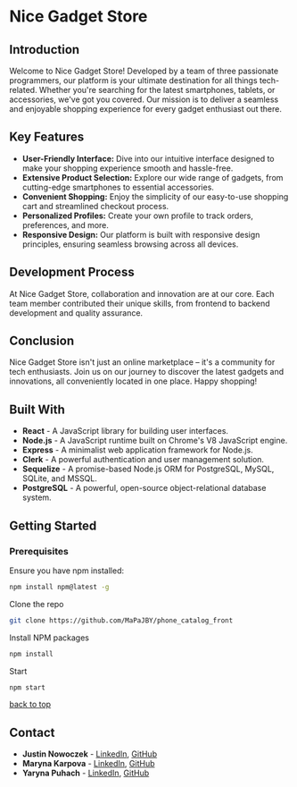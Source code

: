 # Nice Gadget Store
<!-- back to top -->
## Introduction
Welcome to Nice Gadget Store! Developed by a team of three passionate programmers, our platform is your ultimate destination for all things tech-related. Whether you're searching for the latest smartphones, tablets, or accessories, we've got you covered. Our mission is to deliver a seamless and enjoyable shopping experience for every gadget enthusiast out there.

## Key Features
- **User-Friendly Interface:** Dive into our intuitive interface designed to make your shopping experience smooth and hassle-free.
- **Extensive Product Selection:** Explore our wide range of gadgets, from cutting-edge smartphones to essential accessories.
- **Convenient Shopping:** Enjoy the simplicity of our easy-to-use shopping cart and streamlined checkout process.
- **Personalized Profiles:** Create your own profile to track orders, preferences, and more.
- **Responsive Design:** Our platform is built with responsive design principles, ensuring seamless browsing across all devices.

## Development Process
At Nice Gadget Store, collaboration and innovation are at our core. Each team member contributed their unique skills, from frontend to backend development and quality assurance.

## Conclusion
Nice Gadget Store isn't just an online marketplace – it's a community for tech enthusiasts. Join us on our journey to discover the latest gadgets and innovations, all conveniently located in one place. Happy shopping!

## Built With
- **React** - A JavaScript library for building user interfaces.
- **Node.js** - A JavaScript runtime built on Chrome's V8 JavaScript engine.
- **Express** - A minimalist web application framework for Node.js.
- **Clerk** - A powerful authentication and user management solution.
- **Sequelize** - A promise-based Node.js ORM for PostgreSQL, MySQL, SQLite, and MSSQL.
- **PostgreSQL** - A powerful, open-source object-relational database system.

## Getting Started
### Prerequisites
Ensure you have npm installed:
```bash
npm install npm@latest -g
```
Clone the repo

```bash
git clone https://github.com/MaPaJBY/phone_catalog_front
```
Install NPM packages

```bash
npm install
```
Start
```bash
npm start
```
[back to top](#back-to-top)

## Contact
- **Justin Nowoczek** - [LinkedIn](https://www.linkedin.com/in/justin-nowoczek-998749306/), [GitHub](https://github.com/JustinNowoczek)
- **Maryna Karpova** - [LinkedIn](https://www.linkedin.com/in/maryna-karpova/), [GitHub](https://github.com/marinatea)
- **Yaryna Puhach** - [LinkedIn](https://www.linkedin.com/in/yaryna-puhach-029023269/), [GitHub](https://github.com/YarynaPuhach)

